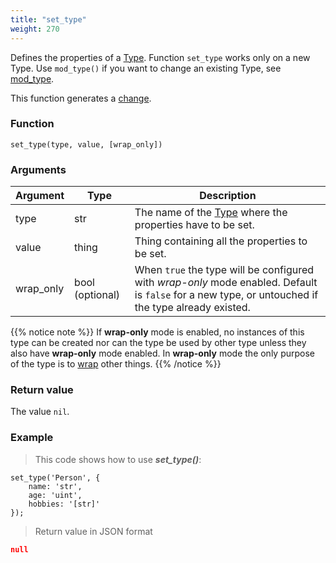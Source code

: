 ```yaml
---
title: "set_type"
weight: 270
---
```


Defines the properties of a [Type](../../overview/type). Function `set_type` works only on a new Type. Use `mod_type()` if you want to change an existing Type, see [mod_type](../mod_type).

This function generates a [change](../../overview/changes).

### Function

`set_type(type, value, [wrap_only])`

### Arguments

Argument | Type | Description
-------- | ---- | -----------
type | str | The name of the [Type](../../overview/type) where the properties have to be set.
value | thing | Thing containing all the properties to be set.
wrap_only | bool (optional) | When `true` the type will be configured with *wrap-only* mode enabled. Default is `false` for a new type, or untouched if the type already existed.

{{% notice note %}}
If **wrap-only** mode is enabled, no instances of this type can be
created nor can the type be used by other type unless they also have **wrap-only** mode enabled. In **wrap-only** mode the only purpose of the type is to [wrap](../../data-types/thing/wrap) other things.
{{% /notice %}}

### Return value

The value `nil`.

### Example

> This code shows how to use ***set_type()***:

```thingsdb,json_response
set_type('Person', {
    name: 'str',
    age: 'uint',
    hobbies: '[str]'
});
```

> Return value in JSON format

```json
null
```
